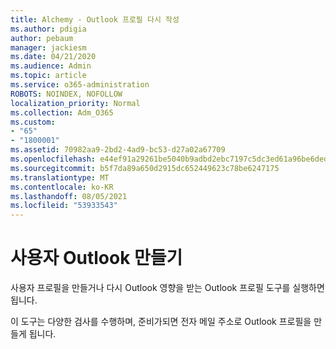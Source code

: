 ```yaml
---
title: Alchemy - Outlook 프로필 다시 작성
ms.author: pdigia
author: pebaum
manager: jackiesm
ms.date: 04/21/2020
ms.audience: Admin
ms.topic: article
ms.service: o365-administration
ROBOTS: NOINDEX, NOFOLLOW
localization_priority: Normal
ms.collection: Adm_O365
ms.custom:
- "65"
- "1800001"
ms.assetid: 70982aa9-2bd2-4ad9-bc53-d27a02a67709
ms.openlocfilehash: e44ef91a29261be5040b9adbd2ebc7197c5dc3ed61a96be6deda1723bb836580
ms.sourcegitcommit: b5f7da89a650d2915dc652449623c78be6247175
ms.translationtype: MT
ms.contentlocale: ko-KR
ms.lasthandoff: 08/05/2021
ms.locfileid: "53933543"
---
```

# <a name="create-an-outlook-profile"></a>사용자 Outlook 만들기

사용자 프로필을 만들거나 다시 Outlook 영향을 받는 [](https://aka.ms/SaRA-OutlookSetupProfile-Alchemy) Outlook 프로필 도구를 실행하면 됩니다.

이 도구는 다양한 검사를 수행하며, 준비가되면 전자 메일 주소로 Outlook 프로필을 만들게 됩니다.
